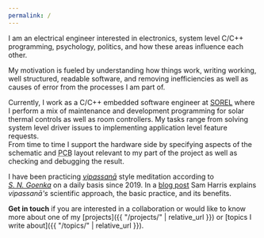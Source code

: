 ```yaml
---
permalink: /
---
```


I am an electrical engineer interested in electronics, system level C/C++ programming, psychology, politics, and how these areas influence each other.

My motivation is fueled by understanding how things work, writing working, well structured, readable software, and removing inefficiencies as well as causes of error from the processes I am part of.

Currently, I work as a C/C++ embedded software engineer at [SOREL](https://sorel.de/) where I perform a mix of maintenance and development programming for solar thermal controls as well as room controllers.
My tasks range from solving system level driver issues to implementing application level feature requests.  
From time to time I support the hardware side by specifying aspects of the schematic and <abbr title="Printed Circuit Board">PCB</abbr> layout relevant to my part of the project as well as checking and debugging the result.

I have been practicing [<abbr title="(Pāli) 'insight into the true nature of reality'">*vipassanā*</abbr>](https://en.wikipedia.org/wiki/Vipassan%C4%81) style meditation according to [*S.&nbsp;N.&nbsp;Goenka*](https://www.dhamma.org/en-US/about/goenka) on a daily basis since 2019. In a [blog post](https://samharris.org/how-to-meditate/) Sam&nbsp;Harris explains *vipassanā's* scientific approach, the basic practice, and its benefits.

**Get in touch** if you are interested in a collaboration or would like to know more about one of my [projects]({{ "/projects/" | relative_url }}) or [topics I write about]({{ "/topics/" | relative_url }}).
